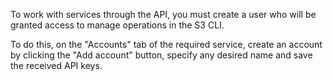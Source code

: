 To work with services through the API, you must create a user who will be granted access to manage operations in the S3 CLI.

To do this, on the "Accounts" tab of the required service, create an account by clicking the "Add account" button, specify any desired name and save the received API keys.
